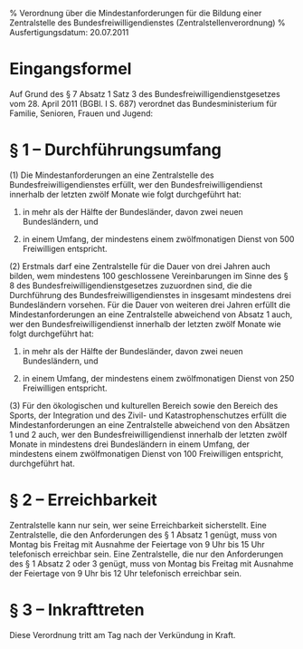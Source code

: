 % Verordnung über die Mindestanforderungen für die Bildung einer Zentralstelle des Bundesfreiwilligendienstes  (Zentralstellenverordnung)
% Ausfertigungsdatum: 20.07.2011
 
# Eingangsformel

Auf Grund des § 7 Absatz 1 Satz 3 des Bundesfreiwilligendienstgesetzes vom 28. April 2011 (BGBl. I S. 687) verordnet das Bundesministerium für Familie, Senioren, Frauen und Jugend:

# § 1 – Durchführungsumfang

(1) Die Mindestanforderungen an eine Zentralstelle des Bundesfreiwilligendienstes erfüllt, wer den Bundesfreiwilligendienst innerhalb der letzten zwölf Monate wie folgt durchgeführt hat:

1. in mehr als der Hälfte der Bundesländer, davon zwei neuen Bundesländern, und

2. in einem Umfang, der mindestens einem zwölfmonatigen Dienst von 500 Freiwilligen entspricht.

(2) Erstmals darf eine Zentralstelle für die Dauer von drei Jahren auch bilden, wem mindestens 100 geschlossene Vereinbarungen im Sinne des § 8 des Bundesfreiwilligendienstgesetzes zuzuordnen sind, die die Durchführung des Bundesfreiwilligendienstes in insgesamt mindestens drei Bundesländern vorsehen. Für die Dauer von weiteren drei Jahren erfüllt die Mindestanforderungen an eine Zentralstelle abweichend von Absatz 1 auch, wer den Bundesfreiwilligendienst innerhalb der letzten zwölf Monate wie folgt durchgeführt hat:

1. in mehr als der Hälfte der Bundesländer, davon zwei neuen Bundesländern, und

2. in einem Umfang, der mindestens einem zwölfmonatigen Dienst von 250 Freiwilligen entspricht.

(3) Für den ökologischen und kulturellen Bereich sowie den Bereich des Sports, der Integration und des Zivil- und Katastrophenschutzes erfüllt die Mindestanforderungen an eine Zentralstelle abweichend von den Absätzen 1 und 2 auch, wer den Bundesfreiwilligendienst innerhalb der letzten zwölf Monate in mindestens drei Bundesländern in einem Umfang, der mindestens einem zwölfmonatigen Dienst von 100 Freiwilligen entspricht, durchgeführt hat.

# § 2 – Erreichbarkeit

Zentralstelle kann nur sein, wer seine Erreichbarkeit sicherstellt. Eine Zentralstelle, die den Anforderungen des § 1 Absatz 1 genügt, muss von Montag bis Freitag mit Ausnahme der Feiertage von 9 Uhr bis 15 Uhr telefonisch erreichbar sein. Eine Zentralstelle, die nur den Anforderungen des § 1 Absatz 2 oder 3 genügt, muss von Montag bis Freitag mit Ausnahme der Feiertage von 9 Uhr bis 12 Uhr telefonisch erreichbar sein.

# § 3 – Inkrafttreten

Diese Verordnung tritt am Tag nach der Verkündung in Kraft.
